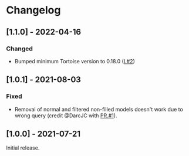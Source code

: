 # Changelog

## [1.1.0] - 2022-04-16

### Changed
- Bumped minimum Tortoise version to 0.18.0 ([I.#2](https://github.com/thearchitector/casbin-tortoise-adapter/issues/2))


## [1.0.1] - 2021-08-03

### Fixed
- Removal of normal and filtered non-filled models doesn't work due to wrong query (credit @DarcJC with [PR.#1](https://github.com/thearchitector/casbin-tortoise-adapter/pull/1)).

## [1.0.0] - 2021-07-21

Initial release.
